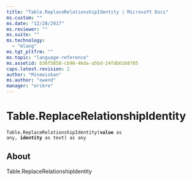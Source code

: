 ```yaml
---
title: "Table.ReplaceRelationshipIdentity | Microsoft Docs"
ms.custom: ""
ms.date: "12/28/2017"
ms.reviewer: ""
ms.suite: ""
ms.technology: 
  - "mlang"
ms.tgt_pltfrm: ""
ms.topic: "language-reference"
ms.assetid: b36f5858-cb90-46da-a5bd-24fdb6160785
caps.latest.revision: 2
author: "Minewiskan"
ms.author: "owend"
manager: "erikre"
---
```

# Table.ReplaceRelationshipIdentity
<code>Table.ReplaceRelationshipIdentity(**value** as any, **identity** as text) as any</code>
## About
Table.ReplaceRelationshipIdentity

